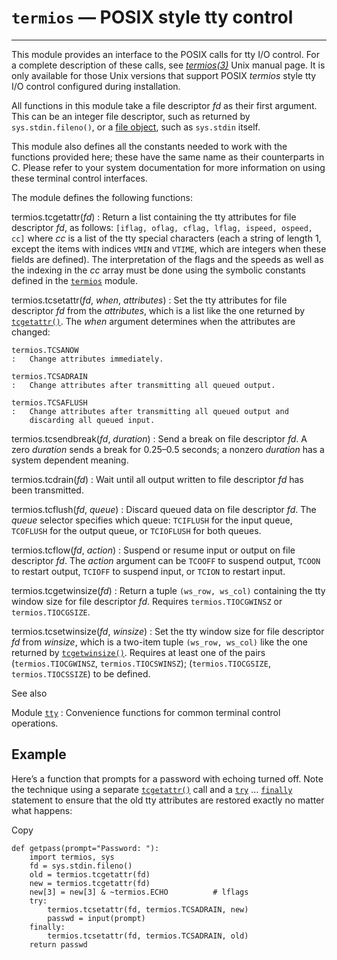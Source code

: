 `termios` — POSIX style tty control
===================================

---

This module provides an interface to the POSIX calls for tty I/O control. For a
complete description of these calls, see *[termios(3)](https://manpages.debian.org/termios(3))* Unix manual
page. It is only available for those Unix versions that support POSIX
*termios* style tty I/O control configured during installation.

All functions in this module take a file descriptor *fd* as their first
argument. This can be an integer file descriptor, such as returned by
`sys.stdin.fileno()`, or a [file object](../glossary.html#term-file-object), such as `sys.stdin` itself.

This module also defines all the constants needed to work with the functions
provided here; these have the same name as their counterparts in C. Please
refer to your system documentation for more information on using these terminal
control interfaces.

The module defines the following functions:

termios.tcgetattr(*fd*)
:   Return a list containing the tty attributes for file descriptor *fd*, as
    follows: `[iflag, oflag, cflag, lflag, ispeed, ospeed, cc]` where *cc* is a
    list of the tty special characters (each a string of length 1, except the
    items with indices `VMIN` and `VTIME`, which are integers when
    these fields are defined). The interpretation of the flags and the speeds as
    well as the indexing in the *cc* array must be done using the symbolic
    constants defined in the [`termios`](#module-termios "termios: POSIX style tty control. (Unix)") module.

termios.tcsetattr(*fd*, *when*, *attributes*)
:   Set the tty attributes for file descriptor *fd* from the *attributes*, which is
    a list like the one returned by [`tcgetattr()`](#termios.tcgetattr "termios.tcgetattr"). The *when* argument
    determines when the attributes are changed:

    termios.TCSANOW
    :   Change attributes immediately.

    termios.TCSADRAIN
    :   Change attributes after transmitting all queued output.

    termios.TCSAFLUSH
    :   Change attributes after transmitting all queued output and
        discarding all queued input.

termios.tcsendbreak(*fd*, *duration*)
:   Send a break on file descriptor *fd*. A zero *duration* sends a break for
    0.25–0.5 seconds; a nonzero *duration* has a system dependent meaning.

termios.tcdrain(*fd*)
:   Wait until all output written to file descriptor *fd* has been transmitted.

termios.tcflush(*fd*, *queue*)
:   Discard queued data on file descriptor *fd*. The *queue* selector specifies
    which queue: `TCIFLUSH` for the input queue, `TCOFLUSH` for the
    output queue, or `TCIOFLUSH` for both queues.

termios.tcflow(*fd*, *action*)
:   Suspend or resume input or output on file descriptor *fd*. The *action*
    argument can be `TCOOFF` to suspend output, `TCOON` to restart
    output, `TCIOFF` to suspend input, or `TCION` to restart input.

termios.tcgetwinsize(*fd*)
:   Return a tuple `(ws_row, ws_col)` containing the tty window size for file
    descriptor *fd*. Requires `termios.TIOCGWINSZ` or
    `termios.TIOCGSIZE`.

termios.tcsetwinsize(*fd*, *winsize*)
:   Set the tty window size for file descriptor *fd* from *winsize*, which is
    a two-item tuple `(ws_row, ws_col)` like the one returned by
    [`tcgetwinsize()`](#termios.tcgetwinsize "termios.tcgetwinsize"). Requires at least one of the pairs
    (`termios.TIOCGWINSZ`, `termios.TIOCSWINSZ`);
    (`termios.TIOCGSIZE`, `termios.TIOCSSIZE`) to be defined.

See also

Module [`tty`](tty.html#module-tty "tty: Utility functions that perform common terminal control operations. (Unix)")
:   Convenience functions for common terminal control operations.

Example
-------

Here’s a function that prompts for a password with echoing turned off. Note the
technique using a separate [`tcgetattr()`](#termios.tcgetattr "termios.tcgetattr") call and a [`try`](../reference/compound_stmts.html#try) …
[`finally`](../reference/compound_stmts.html#finally) statement to ensure that the old tty attributes are restored
exactly no matter what happens:

Copy

```
def getpass(prompt="Password: "):
    import termios, sys
    fd = sys.stdin.fileno()
    old = termios.tcgetattr(fd)
    new = termios.tcgetattr(fd)
    new[3] = new[3] & ~termios.ECHO          # lflags
    try:
        termios.tcsetattr(fd, termios.TCSADRAIN, new)
        passwd = input(prompt)
    finally:
        termios.tcsetattr(fd, termios.TCSADRAIN, old)
    return passwd

```